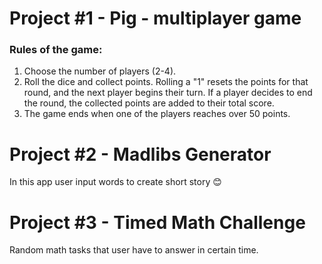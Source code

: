 # Project #1 - Pig - multiplayer game

### Rules of the game:

1. Choose the number of players (2-4).
2. Roll the dice and collect points. Rolling a "1" resets the points for that round, and the next player begins their turn. If a player decides to end the round, the collected points are added to their total score.
3. The game ends when one of the players reaches over 50 points.

# Project #2 - Madlibs Generator

In this app user input words to create short story 😊

# Project #3 - Timed Math Challenge

Random math tasks that user have to answer in certain time.
